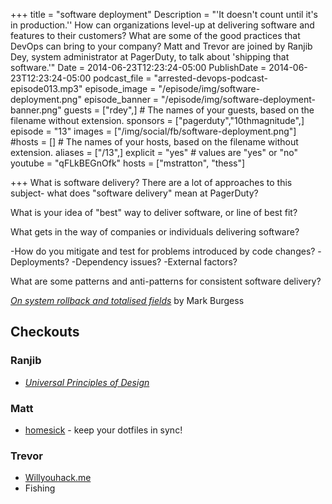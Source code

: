 +++
title = "software deployment"
Description = "'It doesn't count until it's in production.'' How can organizations level-up at delivering software and features to their customers? What are some of the good practices that DevOps can bring to your company? Matt and Trevor are joined by Ranjib Dey, system administrator at PagerDuty, to talk about 'shipping that software.'"
Date = 2014-06-23T12:23:24-05:00
PublishDate = 2014-06-23T12:23:24-05:00
podcast_file = "arrested-devops-podcast-episode013.mp3"
episode_image = "/episode/img/software-deployment.png"
episode_banner = "/episode/img/software-deployment-banner.png"
guests = ["rdey",] # The names of your guests, based on the filename without extension.
sponsors = ["pagerduty","10thmagnitude",]
episode = "13"
images = ["/img/social/fb/software-deployment.png"]
#hosts = [] # The names of your hosts, based on the filename without extension.
aliases = ["/13",]
explicit = "yes" # values are "yes" or "no"
youtube = "qFLkBEGnOfk"
hosts = ["mstratton", "thess"]

+++
What is software delivery? There are a lot of approaches to this subject- what does "software delivery" mean at PagerDuty?

What is your idea of "best" way to deliver software, or line of best fit?

What gets in the way of companies or individuals delivering software?

-How do you mitigate and test for problems introduced by code changes?
-Deployments?
-Dependency issues?
-External factors?

What are some patterns and anti-patterns for consistent software delivery?

<a href="http://markburgess.org/papers/totalfield.pdf" target="_blank"><em>On system rollback and totalised fields</em></a> by Mark Burgess

<h2>Checkouts</h2>
<h3>Ranjib</h3>
<ul>
	<li><a href="http://www.amazon.com/Universal-Principles-Design-William-Lidwell/dp/1592530079" target="_blank"><em>Universal Principles of Design</em></a></li>
</ul>
<h3>Matt</h3>
<ul>
	<li><a href="http://github.com/technicalpickles/homesick" target="_blank">homesick</a> - keep your dotfiles in sync!</li>
</ul>
<h3>Trevor</h3>
<ul>
	<li><a href="http://Willyouhack.me" target="_blank">Willyouhack.me</a></li>
	<li>Fishing</li>
</ul>
